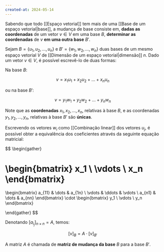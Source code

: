 ```yaml
---
created-at: 2024-05-14
---
```


Sabendo que todo [[Espaço vetorial]] tem mais de uma [[Base de um espaço vetorial|base]], a mudança de base consiste em, **dadas as coordenadas** de um vetor $v \in V$ em uma base $B$, **determinar as coordenadas** de $v$ **em uma outra base** $B'$.

Sejam $B=\{u_1, u_2, \dots, u_n\}$ e $B'=\{w_1, w_2, \dots, w_n\}$ duas bases de um mesmo espaço vetorial $V$ de [[Dimensão de um espaço vetorial|dimensão]] $n$. Dado um vetor $v \in V$, é possível escrevê-lo de duas formas:

Na base $B$:

$$v = x_1u_1 + x_2u_2 + \dots + x_nu_n$$

ou na base $B'$:

$$v = y_1w_1 + y_2w_2 + \dots + y_nw_n$$

Note que as **coordenadas** $x_1, x_2, \dots, x_n$, relativas à base $B$, e as coordenadas $y_1, y_2, \dots, y_n$, relativas à base $B'$ são **únicas**.

Escrevendo os vetores $w_i$ como [[Combinação linear]] dos vetores $u_j$, é possível obter a equivalência dos coeficientes através da seguinte equação matricial:

$$
\begin{gather}

  \begin{bmatrix}
  x_1 \\
  \vdots \\
  x_n
  \end{bmatrix}
 =
\begin{bmatrix}
a_{11} & \dots & a_{1n} \\
\vdots & \ddots & \vdots \\
a_{n1} & \dots & a_{nn}
\end{bmatrix}
\cdot
\begin{bmatrix}
  y_1 \\
  \vdots \\
  y_n
\end{bmatrix}

\end{gather}
$$

Denotando $[a_{i_j}]_{n \times n} = A$, temos:

$$[v]_B = A \cdot [v]_{B'}$$

A matriz $A$ é chamada de **matriz de mudança da base** $B$ para a base $B'$.